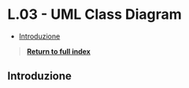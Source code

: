 # L.03 - UML Class Diagram <!-- omit from toc -->

- [Introduzione](#introduzione)

> [**Return to full index**](00%20-%20Index.md)

## Introduzione